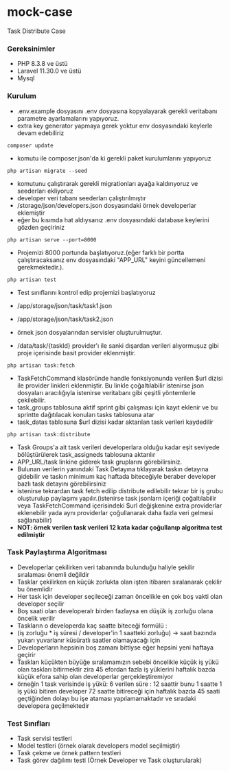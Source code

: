 # mock-case
Task Distribute Case

### Gereksinimler
- PHP 8.3.8 ve üstü
- Laravel 11.30.0 ve üstü
- Mysql

### Kurulum
- .env.example dosyasını .env dosyasına kopyalayarak gerekli veritabanı parametre ayarlamalarını yapıyoruz.
- extra key generator yapmaya gerek yoktur env dosyasındaki keylerle devam edebiliriz
```
composer update
```
- komutu ile composer.json'da ki gerekli paket kurulumlarını yapıyoruz
```
php artisan migrate --seed
```
- komutunu çalıştırarak gerekli migrationları ayağa kaldırıyoruz ve seederları ekliyoruz
- developer veri tabanı seederları çalıştırılmıştır
- /storage/json/developers.json dosyasındaki örnek developerlar eklemiştir
- eğer bu kısımda hat aldıysanız .env dosyasındaki database keylerini gözden geçiriniz

```
php artisan serve --port=8000
```
- Projemizi 8000 portunda başlatıyoruz.(eğer farklı bir portta çalıştıracaksanız env dosyasındaki "APP_URL" keyini güncellemeni gerekmektedir.).
```
php artisan test
```
- Test sınıflarını kontrol edip projemizi başlatıyoruz

- /app/storage/json/task/task1.json
- /app/storage/json/task/task2.json
- örnek json dosyalarından servisler oluşturulmuştur.
- /data/task/{taskId} provider'ı ile sanki dışardan verileri alıyormuşuz gibi proje içerisinde basit provider eklenmiştir.
```
php artisan task:fetch
```
- TaskFetchCommand klasöründe handle fonksiyonunda verilen $url dizisi ile provider linkleri eklenmiştir. Bu linkle çoğaltılabilir istenirse json dosyaları aracılığıyla istenirse veritabanı gibi çeşitli yöntemlerle çekilebilir. 
- task_groups tablosuna aktif sprint gibi çalışması için kayıt eklenir ve bu sprintte dağıtılacak konuları tasks tablosuna atar
- task_datas tablosuna $url dizisi kadar aktarılan task verileri kaydedilir
```
php artisan task:distribute
```
- Task Groups'a ait task verileri developerlara olduğu kadar eşit seviyede bölüştürülerek task_assigneds tablosuna aktarılır
- APP_URL/task linkine giderek task gruplarını görebilirsiniz.
- Bulunan verilerin yanındaki Task Detayına tıklayarak taskın detayına gidebilir ve taskın minimum kaç haftada biteceğiyle beraber developer bazlı task detayını görebilirsiniz
- istenirse tekrardan task fetch edilip distribute edilebilir tekrar bir iş grubu oluşturulup paylaşımı yapılır.(istenirse task jsonlarn içeriği çoğaltılabilir veya TaskFetchCommand içerisindeki $url değişkenine extra providerlar eklenebilir yada aynı providerlar çoğullanarak daha fazla veri gelmesi sağlanabilir)
- **NOT: örnek verilen task verileri 12 kata kadar çoğullanıp algoritma test edilmiştir**
### Task Paylaştırma Algoritması
- Developerlar çekilirken veri tabanında bulunduğu haliyle şekilir sıralaması önemli değildir
- Tasklar çekilirken en küçük zorlukta olan işten itibaren sıralanarak çekilir bu önemlidir
- Her task için developer seçileceği zaman öncelikle en çok boş vakti olan developer seçilir
- Boş saati olan developeralr birden fazlaysa en düşük iş zorluğu olana öncelik verilir
- Taskların o developerda kaç saatte biteceği formülü : 
- (iş zorluğu * iş süresi / developer'in 1 saatteki zorluğu) -> saat bazında yukarı yuvarlanır küsüratlı saatler olamayacağı için
- Developerların hepsinin boş zamanı bittiyse eğer hepsini yeni haftaya geçirir
- Taskları küçükten büyüğe sıralamamızın sebebi öncelikle küçük iş yükü olan taskları bitirmektir zira 45 efordan fazla iş yüklerini haftalık bazda küçük efora sahip olan developerlar gerçekleştiremiyor
- örneğin 1 task verisinde iş yükü: 6 verilen süre : 12 saattir bunu 1 saatte 1 iş yükü bitiren developer 72 saatte bitireceği için haftalık bazda 45 saati geçtiğinden dolayı bu işe ataması yapılamamaktadır ve sıradaki developera geçilmektedir

### Test Sınıfları
- Task servisi testleri
- Model testleri (örnek olarak developers model seçilmiştir)
- Task çekme ve örnek pattern testleri
- Task görev dağılımı testi (Örnek Developer ve Task oluşturularak)
